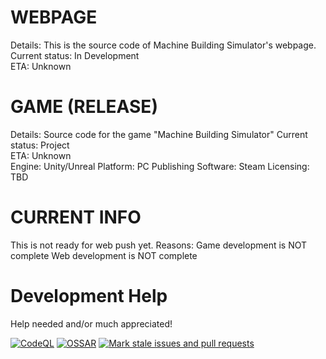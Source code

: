 # WEBPAGE
  Details: This is the source code of Machine Building Simulator's webpage.  
  Current status: In Development  
  ETA: Unknown  
# GAME (RELEASE)
  Details: Source code for the game "Machine Building Simulator"
  Current status: Project  
  ETA: Unknown  
  Engine: Unity/Unreal
  Platform: PC
  Publishing Software: Steam
  Licensing: TBD
# CURRENT INFO
This is not ready for web push yet. Reasons:
  Game development is NOT complete
  Web development is NOT complete
# Development Help
Help needed and/or much appreciated!

[![CodeQL](https://github.com/RealSourceOfficial/MBS-WEB/actions/workflows/codeql-analysis.yml/badge.svg)](https://github.com/RealSourceOfficial/MBS-WEB/actions/workflows/codeql-analysis.yml) 
[![OSSAR](https://github.com/RealSourceOfficial/MBS-WEB/actions/workflows/ossar-analysis.yml/badge.svg)](https://github.com/RealSourceOfficial/MBS-WEB/actions/workflows/ossar-analysis.yml) 
[![Mark stale issues and pull requests](https://github.com/RealSourceOfficial/MBS-WEB/actions/workflows/stale.yml/badge.svg)](https://github.com/RealSourceOfficial/MBS-WEB/actions/workflows/stale.yml)
